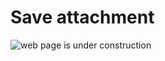 # Save attachment

![web page is under construction](https://docimages.blob.core.chinacloudapi.cn/images/commingsoon20210514.jpg)
